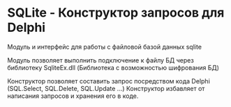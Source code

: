 # SQLite - Конструктор запросов для Delphi

Модуль и интерфейс для работы с файловой базой данных sqlite


Модуль позволяет выполнить подключение к файлу БД через библиотеку SqliteEx.dll (Библиотека с возможностью шифрования БД)

Конструктор позволяет составить запрос посредством кода Delphi (SQL.Select, SQL.Delete, SQL.Update ...)
Конструктор избавляет от написания запросов и хранения его в коде.
